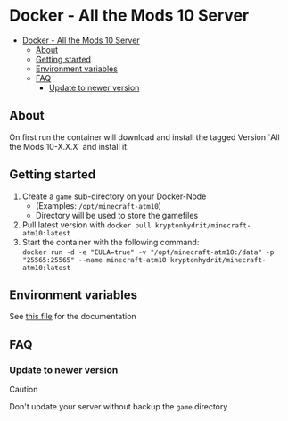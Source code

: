 # Docker - All the Mods 10 Server

- [Docker - All the Mods 10 Server](#docker---all-the-mods-10-server)
  - [About](#about)
  - [Getting started](#getting-started)
  - [Environment variables](#environment-variables)
  - [FAQ](#faq)
    - [Update to newer version](#update-to-newer-version)


## About
On first run the container will download and install the tagged Version ´All the Mods 10-X.X.X´ and install it.

## Getting started

1. Create a `game` sub-directory on your Docker-Node
    - (Examples: `/opt/minecraft-atm10`)
    - Directory will be used to store the gamefiles
2. Pull latest version with `docker pull kryptonhydrit/minecraft-atm10:latest`
3. Start the container with the following command: \
  `docker run -d -e "EULA=true" -v "/opt/minecraft-atm10:/data" -p "25565:25565" --name minecraft-atm10 kryptonhydrit/minecraft-atm10:latest`

## Environment variables

See [this file](/docs/ENV_VARS.md) for the documentation

## FAQ

### Update to newer version
> [!CAUTION]
> Don't update your server without backup the `game` directory